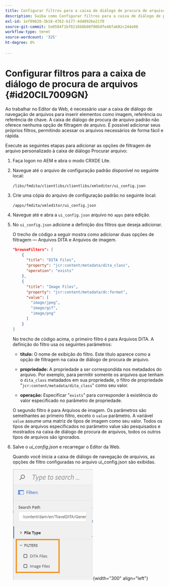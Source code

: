 ```yaml
---
title: Configurar filtros para a caixa de diálogo de procura de arquivos
description: Saiba como Configurar filtros para a caixa de diálogo de procura de arquivos
exl-id: 1ef09820-3b18-4762-b177-4d40926e21f0
source-git-commit: 5e0584f1bf0216b8b00f00b9fe46fa682c244e08
workflow-type: tm+mt
source-wordcount: '325'
ht-degree: 0%

---
```


# Configurar filtros para a caixa de diálogo de procura de arquivos {#id20CIL7009GN}

Ao trabalhar no Editor da Web, é necessário usar a caixa de diálogo de navegação de arquivos para inserir elementos como imagem, referência ou referência de chave. A caixa de diálogo de procura de arquivo padrão não oferece nenhuma opção de filtragem de arquivo. É possível adicionar seus próprios filtros, permitindo acessar os arquivos necessários de forma fácil e rápida.

Execute as seguintes etapas para adicionar as opções de filtragem de arquivo personalizado à caixa de diálogo Procurar arquivo:

1. Faça logon no AEM e abra o modo CRXDE Lite.

1. Navegue até o arquivo de configuração padrão disponível no seguinte local:

   `/libs/fmdita/clientlibs/clientlibs/xmleditor/ui_config.json`

1. Crie uma cópia do arquivo de configuração padrão no seguinte local:

   `/apps/fmdita/xmleditor/ui_config.json`

1. Navegue até e abra a `ui_config.json` arquivo no `apps` para edição.

1. No `ui_config.json` adicione a definição dos filtros que deseja adicionar.

   O trecho de código a seguir mostra como adicionar duas opções de filtragem — Arquivos DITA e Arquivos de imagem.

   ```json
   "browseFilters": [
       {
         "title": "DITA Files",
         "property": "jcr:content/metadata/dita_class",
         "operation": "exists"
       },
       {
         "title": "Image Files",
         "property": "jcr:content/metadata/dc:format",
         "value": [        
           "image/jpeg",
           "image/gif",
           "image/png"
         ]
       }
   ]
   ```

   No trecho de código acima, o primeiro filtro é para Arquivos DITA. A definição do filtro usa os seguintes parâmetros:

   - **título:**   O nome de exibição do filtro. Este título aparece como a opção de filtragem na caixa de diálogo de procura de arquivo.

   - **propriedade:**   A propriedade a ser correspondida nos metadados do arquivo. Por exemplo, para permitir somente os arquivos que tenham o `dita_class` metadados em sua propriedade, o filtro de propriedade &quot;`jcr:content/metadata/dita_class`&quot; como seu valor.

   - **operação:**   Especificar &quot;`exists`&quot; para corresponder à existência do valor especificado no parâmetro de propriedade.

   O segundo filtro é para Arquivos de imagem. Os parâmetros são semelhantes ao primeiro filtro, exceto o `value` parâmetro. A variável `value` assume uma matriz de tipos de imagem como seu valor. Todos os tipos de arquivos especificados no parâmetro value são pesquisados e mostrados na caixa de diálogo de procura de arquivos, todos os outros tipos de arquivos são ignorados.

1. Salve o *ui\_config.json* e recarregar o Editor da Web.

   Quando você inicia a caixa de diálogo de navegação de arquivos, as opções de filtro configuradas no arquivo ui\_config.json são exibidas.

   ![](assets/file-browse-custom-filters.png){width="300" align="left"}
